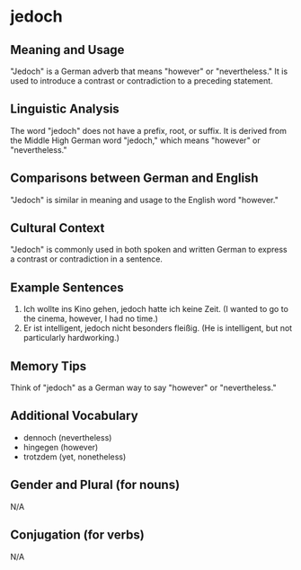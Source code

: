 # jedoch
## Meaning and Usage
"Jedoch" is a German adverb that means "however" or "nevertheless." It is used to introduce a contrast or contradiction to a preceding statement.

## Linguistic Analysis
The word "jedoch" does not have a prefix, root, or suffix. It is derived from the Middle High German word "jedoch," which means "however" or "nevertheless."

## Comparisons between German and English
"Jedoch" is similar in meaning and usage to the English word "however."

## Cultural Context
"Jedoch" is commonly used in both spoken and written German to express a contrast or contradiction in a sentence.

## Example Sentences
1. Ich wollte ins Kino gehen, jedoch hatte ich keine Zeit. (I wanted to go to the cinema, however, I had no time.)
2. Er ist intelligent, jedoch nicht besonders fleißig. (He is intelligent, but not particularly hardworking.)

## Memory Tips
Think of "jedoch" as a German way to say "however" or "nevertheless."

## Additional Vocabulary
- dennoch (nevertheless)
- hingegen (however)
- trotzdem (yet, nonetheless)

## Gender and Plural (for nouns)
N/A

## Conjugation (for verbs)
N/A